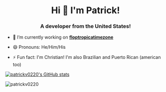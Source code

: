 <h1 align="center">Hi 👋 I'm Patrick!</h1>
<h3 align="center">A developer from the United States!</h3>

- 🔭 I’m currently working on **[floptropicatimezone](https://github.com/patrickv0220/floptropicatimezone)**

- 😄 Pronouns: He/Him/His

- ⚡ Fun fact: I'm Christian! I'm also Brazilian and Puerto Rican (american too)

[![patrickv0220's GitHub stats](https://github-readme-stats.vercel.app/api?username=patrickv0220&show_icons=true&title_color=48b0d5&icon_color=48b0d5#gh-light-mode-only)](https://github.com/anuraghazra/github-readme-stats)  
<p><img align="left" src="https://github-readme-stats.vercel.app/api/top-langs?username=patrickv0220&show_icons=true&locale=en&layout=compact" alt="patrickv0220" /></hp>
<!--
**patrickv0220/patrickv0220** is a ✨ _special_ ✨ repository because its `README.md` (this file) appears on your GitHub profile.

Here are some ideas to get you started:

- 🔭 I’m currently working on ...
- 🌱 I’m currently learning ...
- 👯 I’m looking to collaborate on ...
- 🤔 I’m looking for help with ...
- 💬 Ask me about ...
- 📫 How to reach me: ...
- 😄 Pronouns: ...
- ⚡ Fun fact: ...
-->

